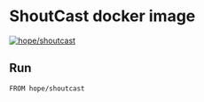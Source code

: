 # ShoutCast docker image

[![hope/shoutcast](https://img.shields.io/badge/docker-hope/base-brightgreen.svg)](https://hub.docker.com/r/hope/shoutcast/)

## Run

    FROM hope/shoutcast
